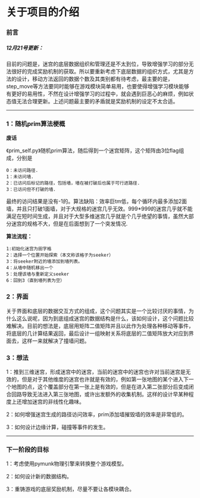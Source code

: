 # 关于项目的介绍
### 前言

##### 12月21号更新：

目前的问题是，迷宫的底层数据组织和管理还是不太到位，导致增强学习的部分无法很好的完成奖励机制的获取。所以要重新考虑下底层数据的组织方式，尤其是方法的设计，移动方法返回的数据个数及其类别都有待考虑，最主要的是，step_move等方法要同时能够在游戏模块简单易用，也要使得增强学习模块能够有更好的易用性，不然在设计增强学习的过程中，就会遇到巨恶心的麻烦，例如状态值无法合理更新。上述问题最主要的矛盾就是奖励机制的设定不太合适。

***

### 1：随机prim算法梗概
**废话**

《prim_self.py》随机prim算法，随后得到一个迷宫矩阵，这个矩阵由3位flag组成，分别是
    
    0：未访问路径.
    1：未访问墙.
    2：已访问后标记的路径，包括墙，墙在被打破后也属于可行进路径.
    3：已访问但不打破的墙.
最终的访问结果是没有-1的。算法缺陷：效率巨tm低，每个循环内最多添加2面墙，并且只打破1面墙，对于大规格的迷宫几乎无效。999*999的迷宫几乎就不能满足在短时间生成，并且对于大型多维迷宫几乎就是个几乎绝望的事情，虽然大部分迷宫的规格不大，但是在后面想到了一个突发情况.

**算法流程：**

    1:初始化迷宫为田字格
    2：选择一个位置开始探索（本文称该格子为seeker）
    3：将seeker附近的墙添加到墙列表。
    4：从墙中随机移出一个
    5：处理该墙与重新定义seeker
    6：回到3（直到墙列表为空）
   
### 2：界面
关于界面和底层的数据交互方式的组成，这个问题其实是一个比较讨厌的事情，为什么这么说呢，因为到底组成迷宫的数据结构是什么，该如何设计，这个问题比较难解决。目前的想法是，底层用矩阵二值矩阵并且以此作为处理各种移动等事件，将底层的几计算结果返回，最后设计一组映射关系将底层的二值矩阵放大对应到界面去，这样一来就解决了撞墙问题。

    
### 3：想法

1：推到三维迷宫，形成迷宫中的迷宫，当前的迷宫中的迷宫也许对当前迷宫是无效的，但是对于其他维度的迷宫也许就是有效的，例如第一张地图的某个进入下一个地图的点，这个覆盖部分在第一张上是有效的，但是在进入第二张部分后变成闭合回路导致无法进入第三张地图，或许出发额外的收集机制。这样的设计早某种程度上还增加迷宫的非线性化趣味。

2：如何增强迷宫生成的路径访问效率，prim添加墙摧毁墙的效率是非常低的。

3：如何设计边缘计算，碰撞等事件的发生。

***

### 下一阶段的目标

1：考虑使用pymunk物理引擎来转换整个游戏模型。

2：如何设计新的数据结构。

3：重铸游戏的底层奖励机制，尽量不要让各模块耦合。